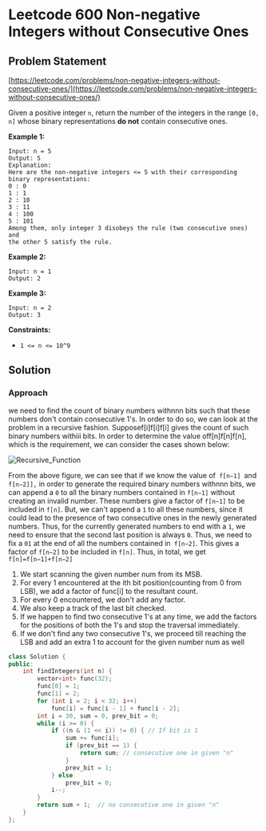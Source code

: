 # Leetcode 600 Non-negative Integers without Consecutive Ones

## Problem Statement

[https://leetcode.com/problems/non-negative-integers-without-consecutive-ones/](https://leetcode.com/problems/non-negative-integers-without-consecutive-ones/)

Given a positive integer `n`, return the number of the integers in the range `[0, n]` whose binary representations **do not** contain consecutive ones.

**Example 1:**

```
Input: n = 5
Output: 5
Explanation:
Here are the non-negative integers <= 5 with their corresponding binary representations:
0 : 0
1 : 1
2 : 10
3 : 11
4 : 100
5 : 101
Among them, only integer 3 disobeys the rule (two consecutive ones) and 
the other 5 satisfy the rule. 
```

**Example 2:**

```
Input: n = 1
Output: 2
```

**Example 3:**

```
Input: n = 2
Output: 3
```

**Constraints:**

* `1 <= n <= 10^9`

## Solution

### Approach

we need to find the count of binary numbers withnnn bits such that these numbers don't contain consecutive 1's. In order to do so, we can look at the problem in a recursive fashion. Supposef\[i]f\[i]f\[i] gives the count of such binary numbers withiii bits. In order to determine the value off\[n]f\[n]f\[n], which is the requirement, we can consider the cases shown below:

![Recursive\_Function](https://leetcode.com/problems/non-negative-integers-without-consecutive-ones/Figures/600\_Non\_Negative\_1.png)

From the above figure, we can see that if we know the value of`  f[n−1]  `and `f[n−2]],` in order to generate the required binary numbers withnnn bits, we can append a `0` to all the binary numbers contained in `f[n−1]` without creating an invalid number. These numbers give a factor of `f[n−1]` to be included in `f[n]`. But, we can't append a `1` to all these numbers, since it could lead to the presence of two consecutive ones in the newly generated numbers. Thus, for the currently generated numbers to end with a `1`, we need to ensure that the second last position is always `0`. Thus, we need to fix a `01` at the end of all the numbers contained in` f[n−2]`. This gives a factor of `f[n−2]` to be included in `f[n]`. Thus, in total, we get` f[n]=f[n−1]+f[n−2]`

1. We start scanning the given number num from its MSB.&#x20;
2. For every 1 encountered at the ith bit position(counting from 0 from LSB), we add a factor of func\[i] to the resultant count.&#x20;
3. For every 0 encountered, we don't add any factor.
4. We also keep a track of the last bit checked.&#x20;
5. If we happen to find two consecutive 1's at any time, we add the factors for the positions of both the 1's and stop the traversal immediately.&#x20;
6. If we don't find any two consecutive 1's, we proceed till reaching the LSB and add an extra 1 to account for the given number num as well&#x20;

```cpp
class Solution {
public:
    int findIntegers(int n) {
        vector<int> func(32);
        func[0] = 1;
        func[1] = 2;
        for (int i = 2; i < 32; i++)
            func[i] = func[i - 1] + func[i - 2];
        int i = 30, sum = 0, prev_bit = 0;
        while (i >= 0) {
            if ((n & (1 << i)) != 0) { // If bit is 1
                sum += func[i];
                if (prev_bit == 1) {
                    return sum; // consecutive one in given "n"
                }
                prev_bit = 1;
            } else
                prev_bit = 0;
            i--;
        }
        return sum + 1;  // no consecutive one in given "n"    
    }
};
```
